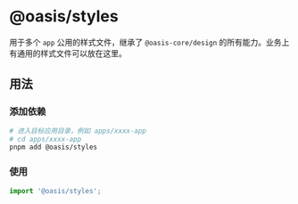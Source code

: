 # @oasis/styles

用于多个 `app` 公用的样式文件，继承了 `@oasis-core/design` 的所有能力。业务上有通用的样式文件可以放在这里。

## 用法

### 添加依赖

```bash
# 进入目标应用目录，例如 apps/xxxx-app
# cd apps/xxxx-app
pnpm add @oasis/styles
```

### 使用

```ts
import '@oasis/styles';
```
